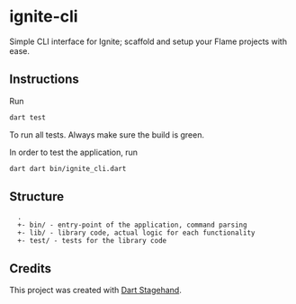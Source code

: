 # ignite-cli

Simple CLI interface for Ignite; scaffold and setup your Flame projects with ease.

## Instructions

Run

```bash
dart test
```

To run all tests. Always make sure the build is green.

In order to test the application, run

```bash
dart dart bin/ignite_cli.dart
```

## Structure 

```
  .
  +- bin/ - entry-point of the application, command parsing
  +- lib/ - library code, actual logic for each functionality
  +- test/ - tests for the library code
```

## Credits

This project was created with [Dart Stagehand](https://github.com/dart-lang/stagehand).
